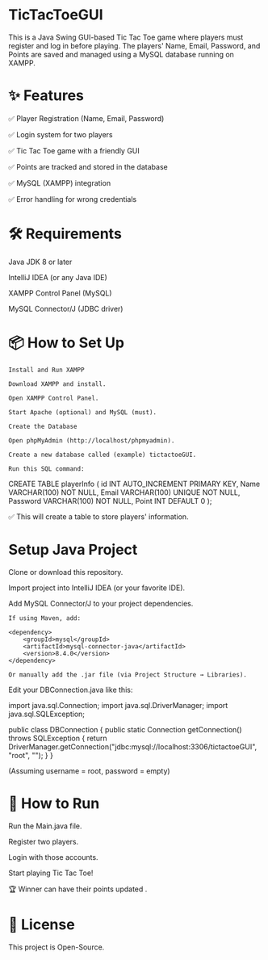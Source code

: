 <h1><b>TicTacToeGUI</b></h1>

This is a Java Swing GUI-based Tic Tac Toe game where players must register and log in before playing. The players' Name, Email, Password, and Points are saved and managed using a MySQL database running on XAMPP.

<h1><b>✨ Features </b></h1>

✅ Player Registration (Name, Email, Password)

✅ Login system for two players

✅ Tic Tac Toe game with a friendly GUI

✅ Points are tracked and stored in the database

✅ MySQL (XAMPP) integration

✅ Error handling for wrong credentials

<h1><b>🛠 Requirements</b></h1>

Java JDK 8 or later

IntelliJ IDEA (or any Java IDE)

XAMPP Control Panel (MySQL)

MySQL Connector/J (JDBC driver)

<h1><b>📦 How to Set Up</b></h1>

    Install and Run XAMPP

    Download XAMPP and install.

    Open XAMPP Control Panel.

    Start Apache (optional) and MySQL (must).

    Create the Database

    Open phpMyAdmin (http://localhost/phpmyadmin).

    Create a new database called (example) tictactoeGUI.

    Run this SQL command:

CREATE TABLE playerInfo ( id INT AUTO_INCREMENT PRIMARY KEY, Name VARCHAR(100) NOT NULL, Email VARCHAR(100) UNIQUE NOT NULL, Password VARCHAR(100) NOT NULL, Point INT DEFAULT 0 );

✅ This will create a table to store players' information. 
<h1><b>Setup Java Project</b></h1>

Clone or download this repository.

Import project into IntelliJ IDEA (or your favorite IDE).

Add MySQL Connector/J to your project dependencies.

    If using Maven, add:

    <dependency>
        <groupId>mysql</groupId>
        <artifactId>mysql-connector-java</artifactId>
        <version>8.4.0</version>
    </dependency>

    Or manually add the .jar file (via Project Structure → Libraries).

Edit your DBConnection.java like this:

import java.sql.Connection; import java.sql.DriverManager; import java.sql.SQLException;

public class DBConnection { public static Connection getConnection() throws SQLException { return DriverManager.getConnection("jdbc:mysql://localhost:3306/tictactoeGUI", "root", ""); } }

(Assuming username = root, password = empty) 

<h1><b>🚀 How to Run</b></h1>

Run the Main.java file.

Register two players.

Login with those accounts.

Start playing Tic Tac Toe!

🏆 Winner can have their points updated .

<h1><b>📜 License</b></h1>

This project is Open-Source.
